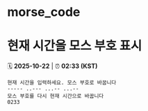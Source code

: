 # morse_code
# 현재 시간을 모스 부호 표시
<!-- MORSE_TIME_START -->
🗓️ **2025-10-22** | ⏰ **02:33 (KST)**

```
현재 시간을 입력하세요. 모스 부호로 바꿉니다
----- ..--- ...-- ...--
모스 부호를 다시 현재 시간으로 바꿉니다
0233
```
<!-- MORSE_TIME_END -->
